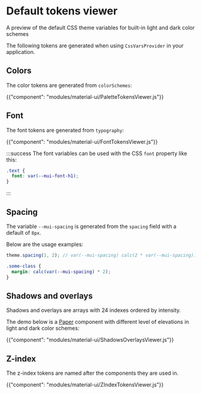 # Default tokens viewer

<p class="description">A preview of the default CSS theme variables for built-in light and dark color schemes</p>

The following tokens are generated when using `CssVarsProvider` in your application.

## Colors

The color tokens are generated from `colorSchemes`:

{{"component": "modules/material-ui/PaletteTokensViewer.js"}}

## Font

The font tokens are generated from `typography`:

{{"component": "modules/material-ui/FontTokensViewer.js"}}

:::success
The font variables can be used with the CSS `font` property like this:

```css
.text {
  font: var(--mui-font-h1);
}
```

:::

## Spacing

The variable `--mui-spacing` is generated from the `spacing` field with a default of `8px`.

Below are the usage examples:

<codeblock>

```js JS
theme.spacing(1, 2); // var(--mui-spacing) calc(2 * var(--mui-spacing))
```

```css CSS
.some-class {
  margin: calc(var(--mui-spacing) * 2);
}
```

</codeblock>

## Shadows and overlays

Shadows and overlays are arrays with 24 indexes ordered by intensity.

The demo below is a [Paper](/material-ui/react-paper/) component with different level of elevations in light and dark color schemes:

{{"component": "modules/material-ui/ShadowsOverlaysViewer.js"}}

## Z-index

The z-index tokens are named after the components they are used in.

{{"component": "modules/material-ui/ZIndexTokensViewer.js"}}
